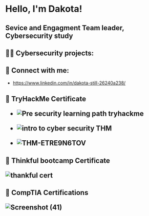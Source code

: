 <h1>Hello, I'm Dakota! 
 <h2> Sevice and Engagment Team leader, Cybersecurity study

<h2>👨‍💻 Cybersecurity projects:</h2>

<h2> 🤳 Connect with me:</h2>
  
  - https://www.linkedin.com/in/dakota-still-26240a238/
  
  <h2> 📄 TryHackMe Certificate
   
   - ![Pre security learning path tryhackme](https://user-images.githubusercontent.com/107517437/174466675-5e7259f8-fc10-4fc7-aa42-ac901d6faa92.png)
   
   - ![intro to cyber security THM](https://user-images.githubusercontent.com/107517437/206243103-dc0277ba-e647-4bb5-9e43-ab0e045d26c6.png)

   - ![THM-ETRE9N6TOV](https://user-images.githubusercontent.com/107517437/206243147-d4074fd9-8481-4d7e-8c54-6c6ebc161c91.png)

   <h2> 📄 Thinkful bootcamp Certificate
    
    
![thankful cert](https://user-images.githubusercontent.com/107517437/201408207-13e97ca5-6f38-4761-8304-24aebf5a7586.png)

<h2> 📄  CompTIA Certifications

![Screenshot (41)](https://user-images.githubusercontent.com/107517437/202056571-7183e2ac-56ad-46ae-85c7-5d48272e4bb7.png)






